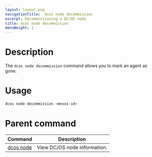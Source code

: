 ```yaml
---
layout: layout.pug
navigationTitle:  dcos node decommission
excerpt: Decommissioning a DC/OS node
title: dcos node decommission
menuWeight: 1
---
```


# Description

The `dcos node decommission` command allows you to mark an agent as gone.

# Usage

```bash
dcos node decommission <mesos-id>
```

# Parent command

| Command | Description |
|---------|-------------|
| [dcos node](/dcos/1.11/cli/command-reference/dcos-node/) | View DC/OS node information. |
